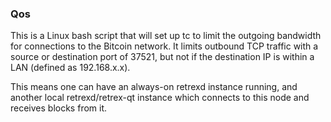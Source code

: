 ### Qos ###

This is a Linux bash script that will set up tc to limit the outgoing bandwidth for connections to the Bitcoin network. It limits outbound TCP traffic with a source or destination port of 37521, but not if the destination IP is within a LAN (defined as 192.168.x.x).

This means one can have an always-on retrexd instance running, and another local retrexd/retrex-qt instance which connects to this node and receives blocks from it.
